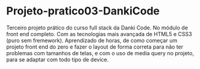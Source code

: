 # Projeto-pratico03-DankiCode
Terceiro projeto prático do curso full stack da Danki Code. No módulo de front end completo. Com as tecnologias mais avançada de HTML5 e CSS3 (puro sem fremework). Aprendizado de horas, de como começar um projeto front end do zero e fazer o layout de forma correta para não ter problemas com tamanhos de telas, e com o uso de media query no projeto, para se adaptar com todo tipo de device.
